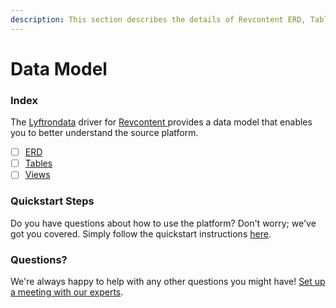 ```yaml
---
description: This section describes the details of Revcontent ERD, Tables, and Views.
---
```


# Data Model

### Index

The  [Lyftrondata](https://www.lyftrondata.com/) driver for [Revcontent](https://www.lyftrondata.com/integration/revcontent/)[ ](https://www.lyftrondata.com/integration/revcontent/)provides a data model that enables you to better understand the source platform.

* [ ] [ERD](../../../marketing-analytics/revcontent/data-model/erd.md)
* [ ] [Tables](../../../marketing-analytics/revcontent/data-model/tables.md)
* [ ] [Views](../../../marketing-analytics/revcontent/data-model/views.md)

### Quickstart Steps

Do you have questions about how to use the platform? Don't worry; we've got you covered. Simply follow the quickstart instructions [here](../../../../quickstart-steps.md).

### Questions? <a href="#questions" id="questions"></a>

We're always happy to help with any other questions you might have! [Set up a meeting with our experts](https://www.lyftrondata.com/book-a-meeting/).


